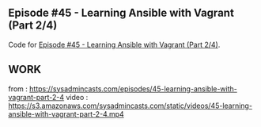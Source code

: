 ## Episode #45 - Learning Ansible with Vagrant (Part 2/4)

Code for [Episode #45 - Learning Ansible with Vagrant (Part 2/4)](https://sysadmincasts.com/episodes/45-learning-ansible-with-vagrant-part-2-4).

## WORK 

  from : https://sysadmincasts.com/episodes/45-learning-ansible-with-vagrant-part-2-4
  video : https://s3.amazonaws.com/sysadmincasts.com/static/videos/45-learning-ansible-with-vagrant-part-2-4.mp4


